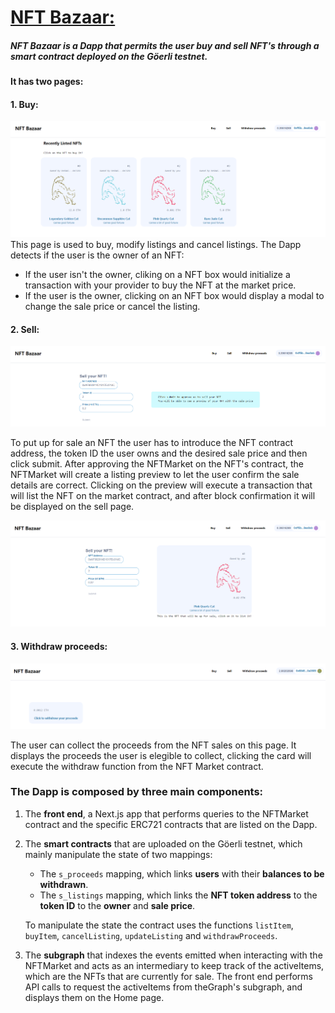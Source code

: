 # [NFT Bazaar:](https://nft-bazaar-one.vercel.app/)

##### NFT Bazaar is a Dapp that permits the user **buy** and **sell** NFT's through a smart contract deployed on the **Göerli testnet**.

**It has two pages:**

#### 1. Buy:

![This is an image](./img/BUY.PNG)
This page is used to buy, modify listings and cancel listings. 
The Dapp detects if the user is the owner of an NFT:

- If the user isn't the owner, cliking on a NFT box would initialize a transaction with your provider to buy the NFT at the market price.
- If the user is the owner, clicking on an NFT box would display a modal to change the sale price or cancel the listing.

#### 2. Sell:

![This is an image](./img/sell1.PNG)

To put up for sale an NFT the user has to introduce the NFT contract address, the token ID the user owns and the desired sale price and then click submit.
After approving the NFTMarket on the NFT's contract, the NFTMarket will create a listing preview to let the user confirm the sale details are correct.
Clicking on the preview will execute a transaction that will list the NFT on the market contract, and after block confirmation it will be displayed on the sell page.

![This is an image](./img/sell2.PNG)

#### 3. Withdraw proceeds:

![This is an image](./img/withdraw.PNG)

The user can collect the proceeds from the NFT sales on this page. It displays the proceeds the user is elegible to collect, clicking the card will execute the withdraw function from the NFT Market contract.

### The Dapp is composed by three main components:

1. The **front end**, a Next.js app that performs queries to the NFTMarket contract and the specific ERC721 contracts that are listed on the Dapp.

2. The **smart contracts** that are uploaded on the Göerli testnet, which mainly manipulate the state of two mappings:

   - The `s_proceeds` mapping, which links **users** with their **balances to be withdrawn**.
   - The `s_listings` mapping, which links the **NFT token address** to the **token ID** to the **owner** and **sale price**.

   To manipulate the state the contract uses the functions `listItem`, `buyItem`, `cancelListing`, `updateListing` and `withdrawProceeds`.

3. The **subgraph** that indexes the events emitted when interacting with the NFTMarket and acts as an intermediary to keep track of the activeItems, which are the NFTs that are currently for sale. The front end performs API calls to request the activeItems from theGraph's subgraph, and displays them on the Home page.

